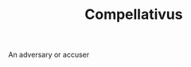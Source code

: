 ---
title: Compellativus
letter: C
permalink: "/definitions/bld-compellativus.html"
body: An adversary or accuser
published_at: '2018-07-07'
source: Black's Law Dictionary 2nd Ed (1910)
layout: post
---